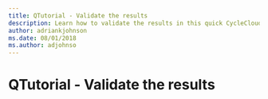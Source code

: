 ```yaml
---
title: QTutorial - Validate the results
description: Learn how to validate the results in this quick CycleCloud tutorial written by Adrian K. Johnson on August 1, 2018.
author: adriankjohnson
ms.date: 08/01/2018
ms.author: adjohnso
---
```


# QTutorial - Validate the results
